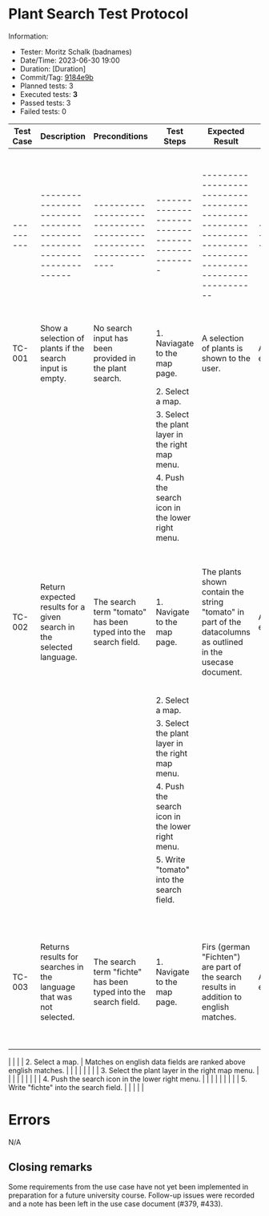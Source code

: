 # Plant Search Test Protocol

Information:

- Tester: Moritz Schalk (badnames)
- Date/Time: 2023-06-30 19:00
- Duration: [Duration]
- Commit/Tag: [9184e9b](https://github.com/ElektraInitiative/PermaplanT/commit/9184e9b4eaab0ddb633b72051adf97e2be5f4fa7)
- Planned tests: 3
- Executed tests: **3**
- Passed tests: 3
- Failed tests: 0

| Test Case | Description                                                          | Preconditions                                                  | Test Steps                                       | Expected Result                                                                                              | Actual Result | Test Result | Notes                                                                                                |
| --------- | -------------------------------------------------------------------- | -------------------------------------------------------------- | ------------------------------------------------ | ------------------------------------------------------------------------------------------------------------ | ------------- | ----------- | ---------------------------------------------------------------------------------------------------- |
| --------- |----------------------------------------------------------------------|----------------------------------------------------------------|--------------------------------------------------|--------------------------------------------------------------------------------------------------------------|---------------|-------------|------------------------------------------------------------------------------------------------------|
| TC-001    | Show a selection of plants if the search input is empty.             | No search input has been provided in the plant search.         | 1. Naviagate to the map page.                    | A selection of plants is shown to the user.                                                                  | As expected.  | ✔️          |                                                                                                      |
|           |                                                                      |                                                                | 2. Select a map.                                 |                                                                                                              |               |             |                                                                                                      |
|           |                                                                      |                                                                | 3. Select the plant layer in the right map menu. |                                                                                                              |               |             |                                                                                                      |
|           |                                                                      |                                                                | 4. Push the search icon in the lower right menu. |                                                                                                              |               |             |                                                                                                      |
|           |                                                                      |                                                                |                                                  |                                                                                                              |               |             |                                                                                                      |
|           |                                                                      |                                                                |                                                  |                                                                                                              |               |             |                                                                                                      |
| TC-002    | Return expected results for a given search in the selected language. | The search term "tomato" has been typed into the search field. | 1. Navigate to the map page.                     | The plants shown contain the string "tomato" in part of the datacolumns as outlined in the usecase document. | As expected   | ✔️          | The test was repeated with german language settings and the search term "tomate" instead of "tomato" |
|           |                                                                      |                                                                | 2. Select a map.                                 |                                                                                                              |               |             |                                                                                                      |
|           |                                                                      |                                                                | 3. Select the plant layer in the right map menu. |                                                                                                              |               |             |                                                                                                      |
|           |                                                                      |                                                                | 4. Push the search icon in the lower right menu. |                                                                                                              |               |             |                                                                                                      |
|           |                                                                      |                                                                | 5. Write "tomato" into the search field.         |                                                                                                              |               |             |                                                                                                      |
|           |                                                                      |                                                                |                                                  |                                                                                                              |               |             |                                                                                                      |
|           |                                                                      |                                                                |                                                  |                                                                                                              |               |             |                                                                                                      |
|           |                         
| TC-003    | Returns results for searches in the language that was not selected.  | The search term "fichte" has been typed into the search field. | 1. Navigate to the map page.                     | Firs (german "Fichten") are part of the search results in addition to english matches.                       | As expected.  | ✔️          | The test was repeated with german language settings and the search term "fir" instead of "fichte".   |

|           |                                                                      |                                                                | 2. Select a map.                                 | Matches on english data fields are ranked above english matches.                                             |               |             |                                                                                                      |
|           |                                                                      |                                                                | 3. Select the plant layer in the right map menu. |                                                                                                              |               |             |                                                                                                      |
|           |                                                                      |                                                                | 4. Push the search icon in the lower right menu. |                                                                                                              |               |             |                                                                                                      |
|           |                                                                      |                                                                | 5. Write "fichte" into the search field.         |                                                                                                              |               |             |                                                                                                      |

# Errors

N/A

## Closing remarks

Some requirements from the use case have not yet been implemented in preparation for a future university course.
Follow-up issues were recorded and a note has been left in the use case document (#379, #433).
